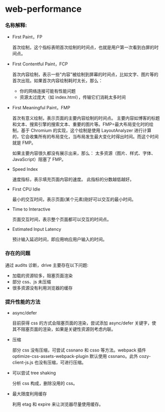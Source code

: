 # web-performance

### 名称解释:

- First Paint，FP

  首次绘制，这个指标表明首次绘制的时间点，也就是用户第一次看到白屏的时间点。

- First Contentful Paint，FCP

  首次内容绘制，表示一些"内容"被绘制到屏幕的时间点，比如文字、图片等的首次出现。如果首次内容绘制耗时太长，那么：

  - 你的网络连接可能有性能问题
  - 资源太过庞大（如 index.html），传输它们消耗太多时间

- First Meaningful Paint，FMP

  首次有意义绘制，表示页面的主要内容绘制的时间点。
  主要内容如博客的标题和文本、搜索引擎的搜索文本、重要的图片等。FMP=最大布局变化时的绘制，基于 Chromium 的实现，这个绘制是使用 LayoutAnalyzer 进行计算的，它会收集所有的布局变化，当布局发生最大变化时得出时间。而这个时间就是 FMP。

  如果主要内容很久都没有展示出来，那么：
  太多资源（图片、样式、字体、JavaScript）阻塞了 FMP。

- Speed Index

  速度指标，表示填充页面内容的速度。 此指标的分数越低越好。

- First CPU Idle

  最小的交互时间，表示页面(某个元素)刚好可以交互的最小时间。

- Time to Interactive

  页面交互时间，表示整个页面都可以交互的时间点。

- Estimated Input Latency

  预计输入延迟时间，即应用响应用户输入的时间。

### 存在的问题

通过 audits 诊断，drive 主要存在以下问题:

- 加载的资源较多，阻塞页面渲染
- 部分 css、js 未压缩
- 很多资源没有利用浏览器的缓存

### 提升性能的方法

- async/defer

  目前获得 css 的方式会阻塞页面的渲染，尝试添加 async/defer 关键字，使其不阻塞页面的渲染，如果是关键性资源则考虑内联。

- 压缩

  部分 css 没有压缩，可尝试 cssnano 和 csso 等方法。webpack 插件 optimize-css-assets-webpack-plugin 默认使用 cssnano。此外 cozy-client-js.js 也没有压缩，可进行压缩。

- 可以尝试 tree shaking

  分析 css 构成，删除没用的 css。

- 最大限度利用缓存

  利用 etag 和 expire 来让浏览器尽量使用缓存。
